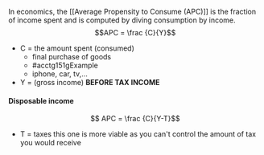 In economics, the [[Average Propensity to Consume (APC)]] is the fraction of income spent and is computed by diving consumption by income.
$$APC = \frac {C}{Y}$$
- C = the amount spent (consumed)
	- final purchase of goods
	- #acctg151gExample 
	- iphone, car, tv,...
- Y = (gross income) **BEFORE TAX INCOME**

#### Disposable income
$$ APC = \frac {C}{Y-T}$$
- T = taxes
this one is more viable as you can't control the amount of tax you would receive

